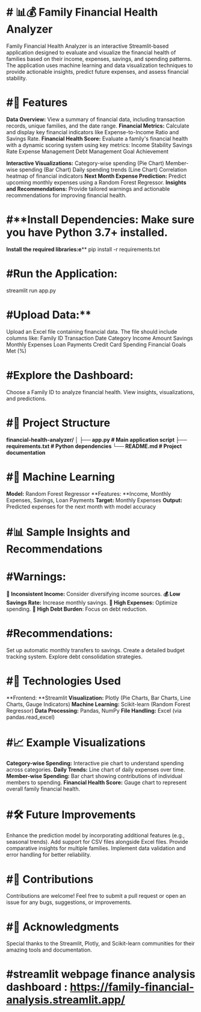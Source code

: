 
# # 📊💰 Family Financial Health Analyzer
Family Financial Health Analyzer is an interactive Streamlit-based application designed to evaluate and visualize the financial health of families based on their income, expenses, savings, and spending patterns. The application uses machine learning and data visualization techniques to provide actionable insights, predict future expenses, and assess financial stability.

# #🌟 Features
**Data Overview:** View a summary of financial data, including transaction records, unique families, and the date range.
**Financial Metrics:** Calculate and display key financial indicators like Expense-to-Income Ratio and Savings Rate.
**Financial Health Score:** Evaluate a family's financial health with a dynamic scoring system using key metrics:
Income Stability
Savings Rate
Expense Management
Debt Management
Goal Achievement

**Interactive Visualizations:**
Category-wise spending (Pie Chart)
Member-wise spending (Bar Chart)
Daily spending trends (Line Chart)
Correlation heatmap of financial indicators
**Next Month Expense Prediction:** Predict upcoming monthly expenses using a Random Forest Regressor.
**Insights and Recommendations:** Provide tailored warnings and actionable recommendations for improving financial health.

# #**Install Dependencies: Make sure you have Python 3.7+ installed.
**Install the required libraries:e****
pip install -r requirements.txt

# #**Run the Application:**
streamlit run app.py

# #**Upload Data:****

Upload an Excel file containing financial data. The file should include columns like:
Family ID
Transaction Date
Category
Income
Amount
Savings
Monthly Expenses
Loan Payments
Credit Card Spending
Financial Goals Met (%)

# #**Explore the Dashboard:**

Choose a Family ID to analyze financial health.
View insights, visualizations, and predictions.
# **#📂 Project Structure**

**financial-health-analyzer/
│
├── app.py                     # Main application script
├── requirements.txt           # Python dependencies
└── README.md                  # Project documentation**

# #🧠 Machine Learning
**Model:** Random Forest Regressor
**Features: **Income, Monthly Expenses, Savings, Loan Payments
**Target:** Monthly Expenses
**Output:** Predicted expenses for the next month with model accuracy

# #📊 Sample Insights and Recommendations
# #**Warnings:**
**🚨 Inconsistent Income:** Consider diversifying income sources.
**💰 Low Savings Rate:** Increase monthly savings.
**💸 High Expenses:** Optimize spending.
**🔗 High Debt Burden**: Focus on debt reduction.

# #Recommendations:
Set up automatic monthly transfers to savings.
Create a detailed budget tracking system.
Explore debt consolidation strategies.

# #**🔧 Technologies Used**
**Frontend: **Streamlit
**Visualization:** Plotly (Pie Charts, Bar Charts, Line Charts, Gauge Indicators)
**Machine Learning:** Scikit-learn (Random Forest Regressor)
**Data Processing:** Pandas, NumPy
**File Handling:** Excel (via pandas.read_excel)

# #**📈 Example Visualizations**
**Category-wise Spending:** Interactive pie chart to understand spending across categories.
**Daily Trends:** Line chart of daily expenses over time.
**Member-wise Spending:** Bar chart showing contributions of individual members to spending.
**Financial Health Score:** Gauge chart to represent overall family financial health.

# #**🛠 Future Improvements**
Enhance the prediction model by incorporating additional features (e.g., seasonal trends).
Add support for CSV files alongside Excel files.
Provide comparative insights for multiple families.
Implement data validation and error handling for better reliability.

# #**🤝 Contributions**
Contributions are welcome! Feel free to submit a pull request or open an issue for any bugs, suggestions, or improvements.

# #**🌟 Acknowledgments**
Special thanks to the Streamlit, Plotly, and Scikit-learn communities for their amazing tools and documentation.

# #streamlit webpage finance analysis dashboard : https://family-financial-analysis.streamlit.app/

